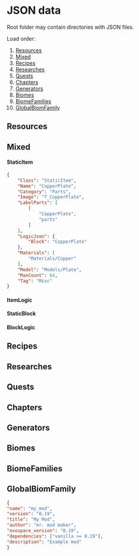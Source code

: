 # JSON data

Root folder may contain directories with JSON files.

Load order:
1) [Resources](#resources)
1) [Mixed](#mixed)
1) [Recipes](#recipes)
1) [Researches](#researches)
1) [Quests](#quests)
1) [Chapters](#chapters)
1) [Generators](#generators)
1) [Biomes](#biomes)
1) [BiomeFamilies](#biomefamilies)
1) [GlobalBiomFamily](#globalbiomfamily)

## Resources

## Mixed
#### StaticItem
```json 
{
    "Class": "StaticItem",
    "Name": "CopperPlate",
    "Category": "Parts",
    "Image": "T_CopperPlate",
    "LabelParts": [
        [
            "CopperPlate",
            "parts"
        ]
    ],
    "LogicJson": {
        "Block": "CopperPlate"
    },
    "Materials": [
        "Materials/Copper"
    ],
    "Model": "Models/Plate",
    "MaxCount": 64,
    "Tag": "Misc"
}
```

#### ItemLogic

#### StaticBlock

#### BlockLogic

## Recipes

## Researches

## Quests

## Chapters

## Generators

## Biomes

## BiomeFamilies

## GlobalBiomFamily

```json
{
"name": "my_mod",
"version": "0.19",
"title": "My Mod",
"author": "mr. mod maker",
"evospace_version": "0.19",
"dependencies": ["vanilla >= 0.19"],
"description": "Example mod"
}
```
